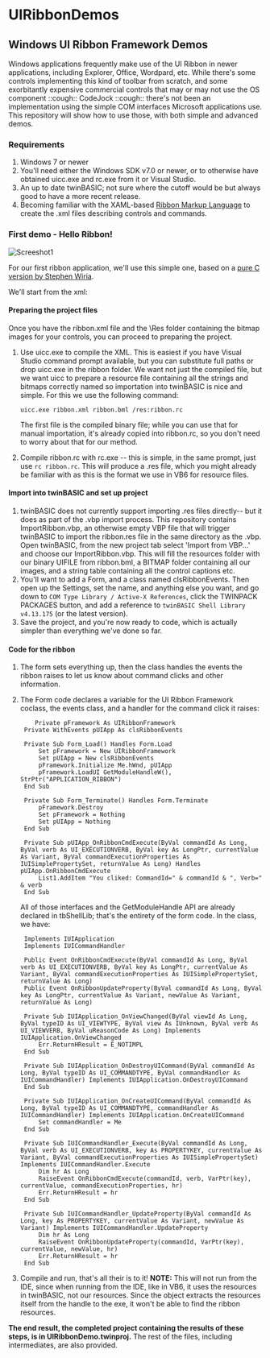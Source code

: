 # UIRibbonDemos
## Windows UI Ribbon Framework Demos


Windows applications frequently make use of the UI Ribbon in newer applications, including Explorer, Office, Wordpard, etc. While there's some controls implementing this kind of toolbar from scratch, and some exorbitantly expensive commercial controls that may or may not use the OS component ::cough:: CodeJock ::cough:: there's not been an implementation using the simple COM interfaces Microsoft applications use. This repository will show how to use those, with both simple and advanced demos.

### Requirements

1) Windows 7 or newer
2) You'll need either the Windows SDK v7.0 or newer, or to otherwise have obtained uicc.exe and rc.exe from it or Visual Studio.
3) An up to date twinBASIC; not sure where the cutoff would be but always good to have a more recent release.
4) Becoming familiar with the XAML-based [Ribbon Markup Language](https://learn.microsoft.com/en-us/windows/win32/windowsribbon/windowsribbon-schema) to create the .xml files describing controls and commands.

### First demo - Hello Ribbon!

![Screeshot1](https://i.imgur.com/Ns39N3J.jpg)

For our first ribbon application, we'll use this simple one, based on a [pure C version by Stephen Wiria](https://www.codeproject.com/Articles/119319/Windows-Ribbon-Framework-in-Win32-C-Application).

We'll start from the xml:

#### Preparing the project files
Once you have the ribbon.xml file and the \Res folder containing the bitmap images for your controls, you can proceed to preparing the project.
1) Use uicc.exe to compile the XML. This is easiest if you have Visual Studio command prompt available, but you can substitute full paths or drop uicc.exe in the ribbon folder. We want not just the compiled file, but we want uicc to prepare a resource file containing all the strings and bitmaps correctly named so importation into twinBASIC is nice and simple. For this we use the following command:
    
   `uicc.exe ribbon.xml ribbon.bml /res:ribbon.rc`

   The first file is the compiled binary file; while you can use that for manual importation, it's already copied into ribbon.rc, so you don't need to worry about that for our method.

2) Compile ribbon.rc with rc.exe -- this is simple, in the same prompt, just use `rc ribbon.rc`. This will produce a .res file, which you might already be familiar with as this is the format we use in VB6 for resource files.

#### Import into twinBASIC and set up project
1) twinBASIC does not currently support importing .res files directly-- but it does as part of the .vbp import process. This repository contains ImportRibbon.vbp, an otherwise empty VBP file that will trigger twinBASIC to import the ribbon.res file in the same directory as the .vbp. Open twinBASIC, from the new project tab select 'Import from VBP...' and choose our ImportRibbon.vbp. This will fill the resources folder with our binary UIFILE from ribbon.bml, a BITMAP folder containing all our images, and a string table containing all the control captions etc.
2) You'll want to add a Form, and a class named clsRibbonEvents. Then open up the Settings, set the name, and anything else you want, and go down to `COM Type Library / Active-X References`, click the TWINPACK PACKAGES button, and add a reference to `twinBASIC Shell Library v4.13.175` (or the latest version).
3) Save the project, and you're now ready to code, which is actually simpler than everything we've done so far.

#### Code for the ribbon
1) The form sets everything up, then the class handles the events the ribbon raises to let us know about command clicks and other information.
2) The Form code declares a variable for the UI Ribbon Framework coclass, the events class, and a handler for the command click it raises:
   ```
       Private pFramework As UIRibbonFramework
    Private WithEvents pUIApp As clsRibbonEvents
    
    Private Sub Form_Load() Handles Form.Load
        Set pFramework = New UIRibbonFramework
        Set pUIApp = New clsRibbonEvents
        pFramework.Initialize Me.hWnd, pUIApp
        pFramework.LoadUI GetModuleHandleW(), StrPtr("APPLICATION_RIBBON")
    End Sub
    
    Private Sub Form_Terminate() Handles Form.Terminate
        pFramework.Destroy
        Set pFramework = Nothing
        Set pUIApp = Nothing
    End Sub
    
    Private Sub pUIApp_OnRibbonCmdExecute(ByVal commandId As Long, ByVal verb As UI_EXECUTIONVERB, ByVal key As LongPtr, currentValue As Variant, ByVal commandExecutionProperties As IUISimplePropertySet, returnValue As Long) Handles pUIApp.OnRibbonCmdExecute
        List1.AddItem "You cliked: CommandId=" & commandId & ", Verb=" & verb
    End Sub
   ```
   
   All of those interfaces and the GetModuleHandle API are already declared in tbShellLib; that's the entirety of the form code. In the class, we have:
   ```
    Implements IUIApplication
    Implements IUICommandHandler
    
    Public Event OnRibbonCmdExecute(ByVal commandId As Long, ByVal verb As UI_EXECUTIONVERB, ByVal key As LongPtr, currentValue As Variant, ByVal commandExecutionProperties As IUISimplePropertySet, returnValue As Long)
    Public Event OnRibbonUpdateProperty(ByVal commandId As Long, ByVal key As LongPtr, currentValue As Variant, newValue As Variant, returnValue As Long)
    
    Private Sub IUIApplication_OnViewChanged(ByVal viewId As Long, ByVal typeID As UI_VIEWTYPE, ByVal view As IUnknown, ByVal verb As UI_VIEWVERB, ByVal uReasonCode As Long) Implements IUIApplication.OnViewChanged
        Err.ReturnHResult = E_NOTIMPL
    End Sub
    
    Private Sub IUIApplication_OnDestroyUICommand(ByVal commandId As Long, ByVal typeID As UI_COMMANDTYPE, ByVal commandHandler As IUICommandHandler) Implements IUIApplication.OnDestroyUICommand
    End Sub
    
    Private Sub IUIApplication_OnCreateUICommand(ByVal commandId As Long, ByVal typeID As UI_COMMANDTYPE, commandHandler As IUICommandHandler) Implements IUIApplication.OnCreateUICommand
        Set commandHandler = Me
    End Sub
    
    Private Sub IUICommandHandler_Execute(ByVal commandId As Long, ByVal verb As UI_EXECUTIONVERB, key As PROPERTYKEY, currentValue As Variant, ByVal commandExecutionProperties As IUISimplePropertySet) Implements IUICommandHandler.Execute
        Dim hr As Long
        RaiseEvent OnRibbonCmdExecute(commandId, verb, VarPtr(key), currentValue, commandExecutionProperties, hr)
        Err.ReturnHResult = hr
    End Sub
    
    Private Sub IUICommandHandler_UpdateProperty(ByVal commandId As Long, key As PROPERTYKEY, currentValue As Variant, newValue As Variant) Implements IUICommandHandler.UpdateProperty
        Dim hr As Long
        RaiseEvent OnRibbonUpdateProperty(commandId, VarPtr(key), currentValue, newValue, hr)
        Err.ReturnHResult = hr
    End Sub
   ```

3) Compile and run, that's all their is to it! **NOTE:** This will not run from the IDE, since when running from the IDE, like in VB6, it uses the resources in twinBASIC, not our resources. Since the object extracts the resources itself from the handle to the exe, it won't be able to find the ribbon resources.
   
**The end result, the completed project containing the results of these steps, is in UIRibbonDemo.twinproj.** The rest of the files, including intermediates, are also provided. 
